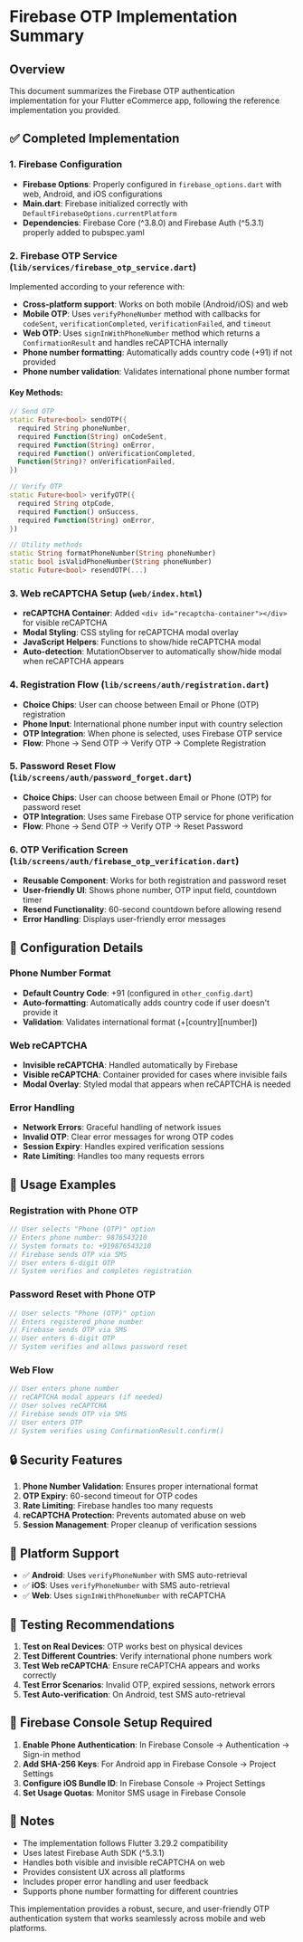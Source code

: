 # Firebase OTP Implementation Summary

## Overview
This document summarizes the Firebase OTP authentication implementation for your Flutter eCommerce app, following the reference implementation you provided.

## ✅ Completed Implementation

### 1. Firebase Configuration
- **Firebase Options**: Properly configured in `firebase_options.dart` with web, Android, and iOS configurations
- **Main.dart**: Firebase initialized correctly with `DefaultFirebaseOptions.currentPlatform`
- **Dependencies**: Firebase Core (^3.8.0) and Firebase Auth (^5.3.1) properly added to pubspec.yaml

### 2. Firebase OTP Service (`lib/services/firebase_otp_service.dart`)
Implemented according to your reference with:
- **Cross-platform support**: Works on both mobile (Android/iOS) and web
- **Mobile OTP**: Uses `verifyPhoneNumber` method with callbacks for `codeSent`, `verificationCompleted`, `verificationFailed`, and `timeout`
- **Web OTP**: Uses `signInWithPhoneNumber` method which returns a `ConfirmationResult` and handles reCAPTCHA internally
- **Phone number formatting**: Automatically adds country code (+91) if not provided
- **Phone number validation**: Validates international phone number format

#### Key Methods:
```dart
// Send OTP
static Future<bool> sendOTP({
  required String phoneNumber,
  required Function(String) onCodeSent,
  required Function(String) onError,
  required Function() onVerificationCompleted,
  Function(String)? onVerificationFailed,
})

// Verify OTP
static Future<bool> verifyOTP({
  required String otpCode,
  required Function() onSuccess,
  required Function(String) onError,
})

// Utility methods
static String formatPhoneNumber(String phoneNumber)
static bool isValidPhoneNumber(String phoneNumber)
static Future<bool> resendOTP(...)
```

### 3. Web reCAPTCHA Setup (`web/index.html`)
- **reCAPTCHA Container**: Added `<div id="recaptcha-container"></div>` for visible reCAPTCHA
- **Modal Styling**: CSS styling for reCAPTCHA modal overlay
- **JavaScript Helpers**: Functions to show/hide reCAPTCHA modal
- **Auto-detection**: MutationObserver to automatically show/hide modal when reCAPTCHA appears

### 4. Registration Flow (`lib/screens/auth/registration.dart`)
- **Choice Chips**: User can choose between Email or Phone (OTP) registration
- **Phone Input**: International phone number input with country selection
- **OTP Integration**: When phone is selected, uses Firebase OTP service
- **Flow**: Phone → Send OTP → Verify OTP → Complete Registration

### 5. Password Reset Flow (`lib/screens/auth/password_forget.dart`)
- **Choice Chips**: User can choose between Email or Phone (OTP) for password reset
- **OTP Integration**: Uses same Firebase OTP service for phone verification
- **Flow**: Phone → Send OTP → Verify OTP → Reset Password

### 6. OTP Verification Screen (`lib/screens/auth/firebase_otp_verification.dart`)
- **Reusable Component**: Works for both registration and password reset
- **User-friendly UI**: Shows phone number, OTP input field, countdown timer
- **Resend Functionality**: 60-second countdown before allowing resend
- **Error Handling**: Displays user-friendly error messages

## 🔧 Configuration Details

### Phone Number Format
- **Default Country Code**: +91 (configured in `other_config.dart`)
- **Auto-formatting**: Automatically adds country code if user doesn't provide it
- **Validation**: Validates international format (+[country][number])

### Web reCAPTCHA
- **Invisible reCAPTCHA**: Handled automatically by Firebase
- **Visible reCAPTCHA**: Container provided for cases where invisible fails
- **Modal Overlay**: Styled modal that appears when reCAPTCHA is needed

### Error Handling
- **Network Errors**: Graceful handling of network issues
- **Invalid OTP**: Clear error messages for wrong OTP codes
- **Session Expiry**: Handles expired verification sessions
- **Rate Limiting**: Handles too many requests errors

## 🚀 Usage Examples

### Registration with Phone OTP
```dart
// User selects "Phone (OTP)" option
// Enters phone number: 9876543210
// System formats to: +919876543210
// Firebase sends OTP via SMS
// User enters 6-digit OTP
// System verifies and completes registration
```

### Password Reset with Phone OTP
```dart
// User selects "Phone (OTP)" option
// Enters registered phone number
// Firebase sends OTP via SMS
// User enters 6-digit OTP
// System verifies and allows password reset
```

### Web Flow
```dart
// User enters phone number
// reCAPTCHA modal appears (if needed)
// User solves reCAPTCHA
// Firebase sends OTP via SMS
// User enters OTP
// System verifies using ConfirmationResult.confirm()
```

## 🔒 Security Features

1. **Phone Number Validation**: Ensures proper international format
2. **OTP Expiry**: 60-second timeout for OTP codes
3. **Rate Limiting**: Firebase handles too many requests
4. **reCAPTCHA Protection**: Prevents automated abuse on web
5. **Session Management**: Proper cleanup of verification sessions

## 📱 Platform Support

- ✅ **Android**: Uses `verifyPhoneNumber` with SMS auto-retrieval
- ✅ **iOS**: Uses `verifyPhoneNumber` with SMS auto-retrieval  
- ✅ **Web**: Uses `signInWithPhoneNumber` with reCAPTCHA

## 🧪 Testing Recommendations

1. **Test on Real Devices**: OTP works best on physical devices
2. **Test Different Countries**: Verify international phone numbers work
3. **Test Web reCAPTCHA**: Ensure reCAPTCHA appears and works correctly
4. **Test Error Scenarios**: Invalid OTP, expired sessions, network errors
5. **Test Auto-verification**: On Android, test SMS auto-retrieval

## 🔧 Firebase Console Setup Required

1. **Enable Phone Authentication**: In Firebase Console → Authentication → Sign-in method
2. **Add SHA-256 Keys**: For Android app in Firebase Console → Project Settings
3. **Configure iOS Bundle ID**: In Firebase Console → Project Settings
4. **Set Usage Quotas**: Monitor SMS usage in Firebase Console

## 📝 Notes

- The implementation follows Flutter 3.29.2 compatibility
- Uses latest Firebase Auth SDK (^5.3.1)
- Handles both visible and invisible reCAPTCHA on web
- Provides consistent UX across all platforms
- Includes proper error handling and user feedback
- Supports phone number formatting for different countries

This implementation provides a robust, secure, and user-friendly OTP authentication system that works seamlessly across mobile and web platforms.